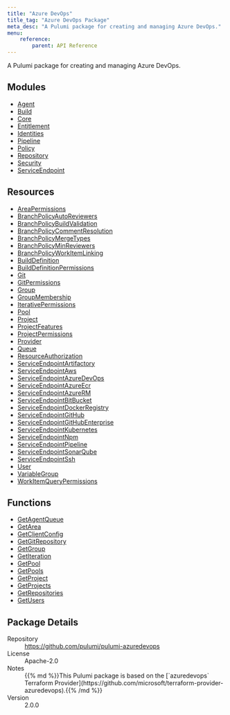 ```yaml
---
title: "Azure DevOps"
title_tag: "Azure DevOps Package"
meta_desc: "A Pulumi package for creating and managing Azure DevOps."
menu:
    reference:
        parent: API Reference
---
```


<!-- WARNING: this file was generated by Pulumi Docs Generator. -->
<!-- Do not edit by hand unless you're certain you know what you are doing! -->

A Pulumi package for creating and managing Azure DevOps.

<h2 id="modules">Modules</h2>
<ul class="api">
    <li><a href="agent/" title="Agent"><span class="symbol module"></span>Agent</a></li>
    <li><a href="build/" title="Build"><span class="symbol module"></span>Build</a></li>
    <li><a href="core/" title="Core"><span class="symbol module"></span>Core</a></li>
    <li><a href="entitlement/" title="Entitlement"><span class="symbol module"></span>Entitlement</a></li>
    <li><a href="identities/" title="Identities"><span class="symbol module"></span>Identities</a></li>
    <li><a href="pipeline/" title="Pipeline"><span class="symbol module"></span>Pipeline</a></li>
    <li><a href="policy/" title="Policy"><span class="symbol module"></span>Policy</a></li>
    <li><a href="repository/" title="Repository"><span class="symbol module"></span>Repository</a></li>
    <li><a href="security/" title="Security"><span class="symbol module"></span>Security</a></li>
    <li><a href="serviceendpoint/" title="ServiceEndpoint"><span class="symbol module"></span>ServiceEndpoint</a></li>
</ul>

<h2 id="resources">Resources</h2>
<ul class="api">
    <li><a href="areapermissions" title="AreaPermissions"><span class="symbol resource"></span>AreaPermissions</a></li>
    <li><a href="branchpolicyautoreviewers" title="BranchPolicyAutoReviewers"><span class="symbol resource"></span>BranchPolicyAutoReviewers</a></li>
    <li><a href="branchpolicybuildvalidation" title="BranchPolicyBuildValidation"><span class="symbol resource"></span>BranchPolicyBuildValidation</a></li>
    <li><a href="branchpolicycommentresolution" title="BranchPolicyCommentResolution"><span class="symbol resource"></span>BranchPolicyCommentResolution</a></li>
    <li><a href="branchpolicymergetypes" title="BranchPolicyMergeTypes"><span class="symbol resource"></span>BranchPolicyMergeTypes</a></li>
    <li><a href="branchpolicyminreviewers" title="BranchPolicyMinReviewers"><span class="symbol resource"></span>BranchPolicyMinReviewers</a></li>
    <li><a href="branchpolicyworkitemlinking" title="BranchPolicyWorkItemLinking"><span class="symbol resource"></span>BranchPolicyWorkItemLinking</a></li>
    <li><a href="builddefinition" title="BuildDefinition"><span class="symbol resource"></span>BuildDefinition</a></li>
    <li><a href="builddefinitionpermissions" title="BuildDefinitionPermissions"><span class="symbol resource"></span>BuildDefinitionPermissions</a></li>
    <li><a href="git" title="Git"><span class="symbol resource"></span>Git</a></li>
    <li><a href="gitpermissions" title="GitPermissions"><span class="symbol resource"></span>GitPermissions</a></li>
    <li><a href="group" title="Group"><span class="symbol resource"></span>Group</a></li>
    <li><a href="groupmembership" title="GroupMembership"><span class="symbol resource"></span>GroupMembership</a></li>
    <li><a href="iterativepermissions" title="IterativePermissions"><span class="symbol resource"></span>IterativePermissions</a></li>
    <li><a href="pool" title="Pool"><span class="symbol resource"></span>Pool</a></li>
    <li><a href="project" title="Project"><span class="symbol resource"></span>Project</a></li>
    <li><a href="projectfeatures" title="ProjectFeatures"><span class="symbol resource"></span>ProjectFeatures</a></li>
    <li><a href="projectpermissions" title="ProjectPermissions"><span class="symbol resource"></span>ProjectPermissions</a></li>
    <li><a href="provider" title="Provider"><span class="symbol resource"></span>Provider</a></li>
    <li><a href="queue" title="Queue"><span class="symbol resource"></span>Queue</a></li>
    <li><a href="resourceauthorization" title="ResourceAuthorization"><span class="symbol resource"></span>ResourceAuthorization</a></li>
    <li><a href="serviceendpointartifactory" title="ServiceEndpointArtifactory"><span class="symbol resource"></span>ServiceEndpointArtifactory</a></li>
    <li><a href="serviceendpointaws" title="ServiceEndpointAws"><span class="symbol resource"></span>ServiceEndpointAws</a></li>
    <li><a href="serviceendpointazuredevops" title="ServiceEndpointAzureDevOps"><span class="symbol resource"></span>ServiceEndpointAzureDevOps</a></li>
    <li><a href="serviceendpointazureecr" title="ServiceEndpointAzureEcr"><span class="symbol resource"></span>ServiceEndpointAzureEcr</a></li>
    <li><a href="serviceendpointazurerm" title="ServiceEndpointAzureRM"><span class="symbol resource"></span>ServiceEndpointAzureRM</a></li>
    <li><a href="serviceendpointbitbucket" title="ServiceEndpointBitBucket"><span class="symbol resource"></span>ServiceEndpointBitBucket</a></li>
    <li><a href="serviceendpointdockerregistry" title="ServiceEndpointDockerRegistry"><span class="symbol resource"></span>ServiceEndpointDockerRegistry</a></li>
    <li><a href="serviceendpointgithub" title="ServiceEndpointGitHub"><span class="symbol resource"></span>ServiceEndpointGitHub</a></li>
    <li><a href="serviceendpointgithubenterprise" title="ServiceEndpointGitHubEnterprise"><span class="symbol resource"></span>ServiceEndpointGitHubEnterprise</a></li>
    <li><a href="serviceendpointkubernetes" title="ServiceEndpointKubernetes"><span class="symbol resource"></span>ServiceEndpointKubernetes</a></li>
    <li><a href="serviceendpointnpm" title="ServiceEndpointNpm"><span class="symbol resource"></span>ServiceEndpointNpm</a></li>
    <li><a href="serviceendpointpipeline" title="ServiceEndpointPipeline"><span class="symbol resource"></span>ServiceEndpointPipeline</a></li>
    <li><a href="serviceendpointsonarqube" title="ServiceEndpointSonarQube"><span class="symbol resource"></span>ServiceEndpointSonarQube</a></li>
    <li><a href="serviceendpointssh" title="ServiceEndpointSsh"><span class="symbol resource"></span>ServiceEndpointSsh</a></li>
    <li><a href="user" title="User"><span class="symbol resource"></span>User</a></li>
    <li><a href="variablegroup" title="VariableGroup"><span class="symbol resource"></span>VariableGroup</a></li>
    <li><a href="workitemquerypermissions" title="WorkItemQueryPermissions"><span class="symbol resource"></span>WorkItemQueryPermissions</a></li>
</ul>

<h2 id="functions">Functions</h2>
<ul class="api">
    <li><a href="getagentqueue" title="GetAgentQueue"><span class="symbol function"></span>GetAgentQueue</a></li>
    <li><a href="getarea" title="GetArea"><span class="symbol function"></span>GetArea</a></li>
    <li><a href="getclientconfig" title="GetClientConfig"><span class="symbol function"></span>GetClientConfig</a></li>
    <li><a href="getgitrepository" title="GetGitRepository"><span class="symbol function"></span>GetGitRepository</a></li>
    <li><a href="getgroup" title="GetGroup"><span class="symbol function"></span>GetGroup</a></li>
    <li><a href="getiteration" title="GetIteration"><span class="symbol function"></span>GetIteration</a></li>
    <li><a href="getpool" title="GetPool"><span class="symbol function"></span>GetPool</a></li>
    <li><a href="getpools" title="GetPools"><span class="symbol function"></span>GetPools</a></li>
    <li><a href="getproject" title="GetProject"><span class="symbol function"></span>GetProject</a></li>
    <li><a href="getprojects" title="GetProjects"><span class="symbol function"></span>GetProjects</a></li>
    <li><a href="getrepositories" title="GetRepositories"><span class="symbol function"></span>GetRepositories</a></li>
    <li><a href="getusers" title="GetUsers"><span class="symbol function"></span>GetUsers</a></li>
</ul>

<h2 id="package-details">Package Details</h2>
<dl class="package-details">
	<dt>Repository</dt>
	<dd><a href="https://github.com/pulumi/pulumi-azuredevops">https://github.com/pulumi/pulumi-azuredevops</a></dd>
	<dt>License</dt>
	<dd>Apache-2.0</dd>
	<dt>Notes</dt>
	<dd>{{% md %}}This Pulumi package is based on the [`azuredevops` Terraform Provider](https://github.com/microsoft/terraform-provider-azuredevops).{{% /md %}}</dd>
	<dt>Version</dt>
	<dd>2.0.0</dd>
</dl>

